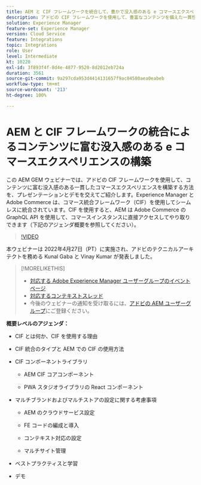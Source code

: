 ```yaml
---
title: AEM と CIF フレームワークを統合して、豊かで没入感のある e コマースエクスペリエンスを構築
description: アドビの CIF フレームワークを使用して、豊富なコンテンツを備えた一貫性のある没入型コマースエクスペリエンスを構築する方法を説明します。
solution: Experience Manager
feature-set: Experience Manager
version: Cloud Service
feature: Integrations
topic: Integrations
role: User
level: Intermediate
kt: 10220
exl-id: 3f893f4f-8d4e-4877-9520-8d2012eb724a
duration: 3561
source-git-commit: 9a297cda953d4414131657f9ac84580aea0eabeb
workflow-type: tm+mt
source-wordcount: '213'
ht-degree: 100%

---
```


# AEM と CIF フレームワークの統合によるコンテンツに富む没入感のある e コマースエクスペリエンスの構築

この AEM GEM ウェビナーでは、アドビの CIF フレームワークを使用して、コンテンツに富む没入感のある一貫したコマースエクスペリエンスを構築する方法を、プレゼンテーションとデモを交えてご紹介します。Experience Manager と Adobe Commerce は、コマース統合フレームワーク（CIF）を使用してシームレスに統合されています。CIF を使用すると、AEM は Adobe Commerce の GraphQL API を使用して、コマースインスタンスに直接アクセスしてやり取りできます（下記のアジェンダ概要を参照してください）。

>[!VIDEO](https://video.tv.adobe.com/v/342565/?quality=12&learn=on)

本ウェビナーは 2022年4月27日（PT）に実施され、アドビのテクニカルアーキテクトを務める Kunal Gaba と Vinay Kumar が発表しました。

>[!MORELIKETHIS]
>
>* [対応する Adobe Experience Manager ユーザーグループのイベントページ](https://adobe.ly/3O0uXl5/)
>* [対応するコンテキストスレッド](https://adobe.ly/3jorz5r)
>* 今後のウェビナーの通知を受け取るには、[アドビの AEM ユーザーグループ](https://aem-augs.adobe.com/)にご登録ください。

**概要レベルのアジェンダ：**

* CIF とは何か、CIF を使用する理由

* CIF 統合のタイプと AEM での CIF の使用方法

* CIF コンポーネントライブラリ

   * AEM CIF コアコンポーネント

   * PWA スタジオライブラリの React コンポーネント

* マルチブランドおよびマルチストアの設定に関する考慮事項

   * AEM のクラウドサービス設定

   * FE コードの編成と導入

   * コンテキスト対応の設定

   * マルチサイト管理

* ベストプラクティスと学習

* デモ
